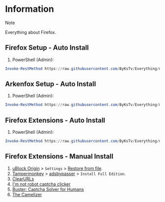 # Information

> [!NOTE]
> Everything about Firefox.

## Firefox Setup - Auto Install

1. PowerShell (Admin):

```powershell
Invoke-RestMethod https://raw.githubusercontent.com/ByKsTv/Everything/main/Windows/Firefox/Download.ps1 | Invoke-Expression

```

## Arkenfox Setup - Auto Install

1. PowerShell (Admin):

```powershell
Invoke-RestMethod https://raw.githubusercontent.com/ByKsTv/Everything/main/Windows/Firefox/Arkenfox.ps1 | Invoke-Expression

```

## Firefox Extensions - Auto Install

1. PowerShell (Admin):

```powershell
Invoke-RestMethod https://raw.githubusercontent.com/ByKsTv/Everything/main/Windows/Firefox/Extensions.ps1 | Invoke-Expression

```

## Firefox Extensions - Manual Install

1. [uBlock Origin](https://addons.mozilla.org/en-US/firefox/addon/ublock-origin/) > `Settings` > [Restore from file](https://raw.githubusercontent.com/ByKsTv/Everything/main/Windows/uBlock_Origin/Backup.txt).
1. [Tampermonkey](https://addons.mozilla.org/en-US/firefox/addon/tampermonkey/) > [adsbypasser](https://adsbypasser.github.io/) > `Install Full Edition`.
1. [ClearURLs](https://addons.mozilla.org/en-US/firefox/addon/clearurls/)
1. [I'm not robot captcha clicker](https://addons.mozilla.org/en-US/firefox/addon/i-m-not-robot-captcha-clicker/)
1. [Buster: Captcha Solver for Humans](https://addons.mozilla.org/en-US/firefox/addon/buster-captcha-solver/)
1. [The Camelizer](https://addons.mozilla.org/en-US/firefox/addon/the-camelizer-price-history-ch/)
